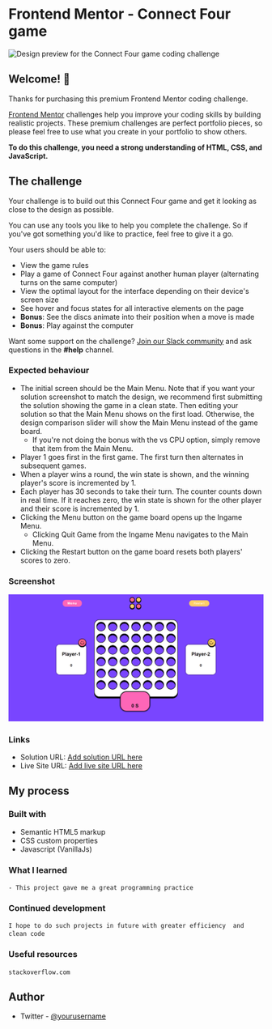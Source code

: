 # Frontend Mentor - Connect Four game

![Design preview for the Connect Four game coding challenge](./preview.jpg)

## Welcome! 👋

Thanks for purchasing this premium Frontend Mentor coding challenge.

[Frontend Mentor](https://www.frontendmentor.io) challenges help you improve your coding skills by building realistic projects. These premium challenges are perfect portfolio pieces, so please feel free to use what you create in your portfolio to show others.

**To do this challenge, you need a strong understanding of HTML, CSS, and JavaScript.**

## The challenge

Your challenge is to build out this Connect Four game and get it looking as close to the design as possible.

You can use any tools you like to help you complete the challenge. So if you've got something you'd like to practice, feel free to give it a go.

Your users should be able to:

- View the game rules
- Play a game of Connect Four against another human player (alternating turns on the same computer)
- View the optimal layout for the interface depending on their device's screen size
- See hover and focus states for all interactive elements on the page
- **Bonus**: See the discs animate into their position when a move is made
- **Bonus**: Play against the computer

Want some support on the challenge? [Join our Slack community](https://www.frontendmentor.io/slack) and ask questions in the **#help** channel.

### Expected behaviour

- The initial screen should be the Main Menu. Note that if you want your solution screenshot to match the design, we recommend first submitting the solution showing the game in a clean state. Then editing your solution so that the Main Menu shows on the first load. Otherwise, the design comparison slider will show the Main Menu instead of the game board.
  - If you're not doing the bonus with the vs CPU option, simply remove that item from the Main Menu.
- Player 1 goes first in the first game. The first turn then alternates in subsequent games.
- When a player wins a round, the win state is shown, and the winning player's score is incremented by 1.
- Each player has 30 seconds to take their turn. The counter counts down in real time. If it reaches zero, the win state is shown for the other player and their score is incremented by 1.
- Clicking the Menu button on the game board opens up the Ingame Menu.
  - Clicking Quit Game from the Ingame Menu navigates to the Main Menu.
- Clicking the Restart button on the game board resets both players' scores to zero.

### Screenshot

![](./assets/screenshot.png)


### Links

- Solution URL: [Add solution URL here](https://github.com/rameshkmunjal/rameshkmunjal.github.io/tree/master/projects/files/games/2_connect-four-game)
- Live Site URL: [Add live site URL here](https://rameshkmunjal.github.io/projects/files/games/2_connect-four-game/index.html)

## My process

### Built with

- Semantic HTML5 markup
- CSS custom properties
- Javascript (VanillaJs)

### What I learned
    - This project gave me a great programming practice

### Continued development

    I hope to do such projects in future with greater efficiency  and clean code


### Useful resources
    stackoverflow.com
## Author


- Twitter - [@yourusername](https://www.twitter.com/tech_munjal)

